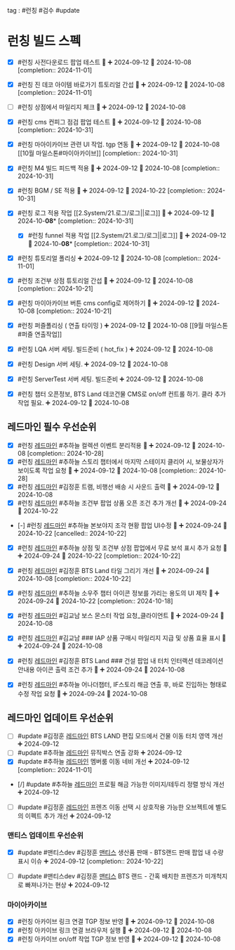 
tag : #런칭 #검수 #update 

# 런칭 빌드 스펙

- [x] #런칭 사전다운로드 팝업 테스트 🔺 ➕ 2024-09-12  📅 2024-10-08  [completion:: 2024-11-01]
- [x] #런칭 진 데코 아이템 바로가기 튜토리얼 간섭 🔺 ➕ 2024-09-12  📅 2024-10-08  [completion:: 2024-11-01]
- [ ] #런칭 상점에서 마일리지 체크 🔺 ➕ 2024-09-12  📅 2024-10-08
- [x] #런칭 cms 컨피그 점검 팝업 테스트 🔺 ➕ 2024-09-12  📅 2024-10-08  [completion:: 2024-10-31]
- [x] #런칭 마아이카이브 관련 UI 작업. tgp 연동 🔺 ➕ 2024-09-12  📅 2024-10-08 [[10월 마일스톤#마이아카이브]]  [completion:: 2024-10-31]
- [x] #런칭 M4 빌드 피드백 적용 🔺 ➕ 2024-09-12  📅 2024-10-08  [completion:: 2024-10-31]
- [x] #런칭 BGM / SE 적용 🔺 ➕ 2024-09-12 📅 2024-10-22  [completion:: 2024-10-31]
- [x] #런칭 로그 적용 작업 [[2.System/21.로그/로그||로그]] 🔺 ➕ 2024-09-12 📅 2024-10-**08***  [completion:: 2024-10-31]
	- [x] #런칭 funnel 적용 작업 [[2.System/21.로그/로그||로그]] 🔺 ➕ 2024-09-12 📅 2024-10-**08***  [completion:: 2024-10-31]
- [x] #런칭 튜토리얼 폴리싱 ➕ 2024-09-12 📅 2024-10-08  [completion:: 2024-11-01]
- [x] #런칭 조건부 상점 튜토리얼 간섭 🔺 ➕ 2024-09-12  📅 2024-10-08  [completion:: 2024-10-21]
- [x] #런칭 마이아카이브 버튼 cms config로 제어하기 🔺 ➕ 2024-09-12  📅 2024-10-08  [completion:: 2024-10-21]
- [x] #런칭 퍼즐폴리싱 ( 연출 타이밍 ) ➕ 2024-09-12 📅 2024-10-08  [[9월 마일스톤#퍼즐 연출작업]]
- [x] #런칭 LQA 서버 세팅. 빌드준비 ( hot_fix ) ➕ 2024-09-12 📅 2024-10-08
- [x] #런칭 Design 서버 세팅. ➕ 2024-09-12 📅 2024-10-08
- [x] #런칭 ServerTest 서버 세팅. 빌드준비 ➕ 2024-09-12 📅 2024-10-08
- [x] #런칭 챕터 오픈정보, BTS Land 데코건물 CMS로 on/off 컨트롤 하기. 클라 추가 작업 필요. ➕ 2024-09-12  📅 2024-10-08


## 레드마인 필수 우선순위
- [x] #런칭  [레드마인](https://redmine.takeone.co.kr/issues/16712) #추하늘 컬렉션 이벤트 분리적용 🔺 ➕ 2024-09-12  📅 2024-10-08  [completion:: 2024-10-28]
- [x] #런칭  [레드마인](https://redmine.takeone.co.kr/issues/16711) #추하늘 스토리 챕터에서 마지막 스테이지 클리어 시, 보물상자가 보이도록 작업 요청 🔺 ➕ 2024-09-12  📅 2024-10-08  [completion:: 2024-10-28]
- [x] #런칭  [레드마인](https://redmine.takeone.co.kr/issues/15682) #김정훈 트램, 비행선 배송 시 사운드 출력 🔺 ➕ 2024-09-12  📅 2024-10-08
- [x] #런칭  [레드마인](https://redmine.takeone.co.kr/issues/16694) #추하늘 조건부 팝업 상품 오픈 조건 추가 개선 🔺 ➕ 2024-09-24 📅 2024-10-22
- [-] #런칭  [레드마인](https://redmine.takeone.co.kr/issues/16517) #추하늘 본보야지 조각 현황 팝업 UI수정 🔺 ➕ 2024-09-24 📅 2024-10-22  [cancelled:: 2024-10-22]
- [x] #런칭  [레드마인](https://redmine.takeone.co.kr/issues/16660) #추하늘 상점 및 조건부 상점 팝업에서 무료 보석 표시 추가 요청 🔺 ➕ 2024-09-24 📅 2024-10-22  [completion:: 2024-10-22]
- [x] #런칭  [레드마인](https://redmine.takeone.co.kr/issues/16444) #김정훈 BTS Land 타일 그리기 개선 🔺 ➕ 2024-09-24 📅 2024-10-08  [completion:: 2024-10-22]
- [x] #런칭  [레드마인](https://redmine.takeone.co.kr/issues/16565) #추하늘 소우주 챕터 아이콘 정보를 가리는 용도의 UI 제작 🔺 ➕ 2024-09-24 📅 2024-10-22  [completion:: 2024-10-18]
- [x] #런칭  [레드마인](https://redmine.takeone.co.kr/issues/16389) #김교남 보스 몬스터 작업 요청_클라이언트 🔺 ➕ 2024-09-24 📅 2024-10-08
- [x] #런칭  [레드마인](https://redmine.takeone.co.kr/issues/16453) #김교남  ### IAP 상품 구매시 마일리지 지급 및 상품 효율 표시 🔺 ➕ 2024-09-24 📅 2024-10-08
- [x] #런칭  [레드마인](https://redmine.takeone.co.kr/issues/16608) #김정훈 BTS Land ### 건설 팝업 내 터치 인터랙션 데코레이션 안내용 아이콘 출력 조건 추가 🔺 ➕ 2024-09-24 📅 2024-10-08
- [x] #런칭  [레드마인](https://redmine.takeone.co.kr/issues/16662) #추하늘 어나더챕터, IF스토리 해금 연출 후, 바로 진입하는 형태로 수정 작업 요청 🔺 ➕ 2024-09-24 📅 2024-10-08


## 레드마인 업데이트 우선순위
- [ ] #update #김정훈  [레드마인](https://redmine.takeone.co.kr/issues/15484) BTS LAND 편집 모드에서 건물 이동 터치 영역 개선 ➕ 2024-09-12
- [ ] #update #추하늘  [레드마인](https://redmine.takeone.co.kr/issues/16360) 뮤직박스 연출 강화 ➕ 2024-09-12
- [x] #update #추하늘  [레드마인](https://redmine.takeone.co.kr/issues/16091) 멤버룸 이동 네비 개선 ➕ 2024-09-12  [completion:: 2024-11-01]
- [/] #update #추하늘  [레드마인](https://redmine.takeone.co.kr/issues/16062) 프로필 해금 가능한 이미지/테두리 정렬 방식 개선 ➕ 2024-09-12
- [ ] #update #김정훈  [레드마인](https://redmine.takeone.co.kr/issues/16060) 프렌즈 이동 선택 시 상호작용 가능한 오브젝트에 별도의 이펙트 추가 개선 ➕ 2024-09-12


### 맨티스 업데이트 우선순위
- [x] #update #맨티스dev #김정훈  [맨티스](https://mantis.takeone.co.kr/view.php?id=23350) 생산품 판매 - BTS랜드 판매 팝업 내 수량 표시 이슈 ➕ 2024-09-12  [completion:: 2024-10-22]
- [ ]  #update #맨티스dev #김정훈  [맨티스](https://mantis.takeone.co.kr/view.php?id=23057) BTS 랜드 - 간혹 배치한 프렌즈가 미개척지로 빠져나가는 현상 ➕ 2024-09-12


### 마이아카이브 
 - [x] #런칭 아카이브 링크 연결 TGP 정보 반영 🔺 ➕ 2024-09-12  📅 2024-10-08
 - [x] #런칭 아카이브 링크 연결 브라우저 실행 🔺 ➕ 2024-09-12  📅 2024-10-08
 - [x] #런칭 아카이브 on/off 작업 TGP 정보 반영 🔺 ➕ 2024-09-12  📅 2024-10-08
